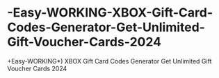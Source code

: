 # -Easy-WORKING-XBOX-Gift-Card-Codes-Generator-Get-Unlimited-Gift-Voucher-Cards-2024
+Easy-WORKING*) XBOX Gift Card Codes Generator Get Unlimited Gift Voucher Cards 2024

